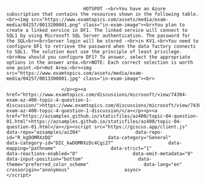<p class="card-text">
							
								HOTSPOT -<br>You have an Azure subscription that contains the resources shown in the following table.<br><img src="https://www.examtopics.com/assets/media/exam-media/04257/0013200001.png" class="in-exam-image"><br>You plan to create a linked service in DF1. The linked service will connect to SQL1 by using Microsoft SQL Server authentication. The password for the SQL<br><br>Server login will be stored -<br>in KV1.<br>You need to configure DF1 to retrieve the password when the data factory connects to SQL1. The solution must use the principle of least privilege.<br>How should you configure DF1? To answer, select the appropriate options in the answer area.<br>NOTE: Each correct selection is worth one point.<br>Hot Area:<br><img src="https://www.examtopics.com/assets/media/exam-media/04257/0013300001.jpg" class="in-exam-image"><br>
							
						</p><p><a href="https://www.examtopics.com/discussions/microsoft/view/74304-exam-az-400-topic-4-question-1-discussion/">https://www.examtopics.com/discussions/microsoft/view/74304-exam-az-400-topic-4-question-1-discussion/</a></p><p><a href="https://azsamples.github.io/staticfiles/az400/topic-04-question-01.html">https://azsamples.github.io/staticfiles/az400/topic-04-question-01.html</a></p><script src="https://giscus.app/client.js"                    data-repo="azsamples/az204"                    data-repo-id="R_kgDOMRXzDQ"                    data-category="General"                    data-category-id="DIC_kwDOMRXzDc4Cgi27"                    data-mapping="pathname"                    data-strict="1"                    data-reactions-enabled="0"                    data-emit-metadata="0"                    data-input-position="bottom"                    data-theme="preferred_color_scheme"                    data-lang="en"                    crossorigin="anonymous"                    async>                    </script>